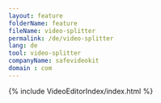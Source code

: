 ```yaml
---
layout: feature
folderName: feature
fileName: video-splitter
permalink: /de/video-splitter
lang: de
tool: video-splitter
companyName: safevideokit
domain : com
---
```


{% include VideoEditorIndex/index.html %}

   